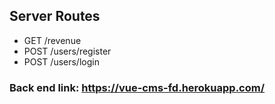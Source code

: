 ## Server Routes

- GET /revenue
- POST /users/register
- POST /users/login

### Back end link: https://vue-cms-fd.herokuapp.com/
